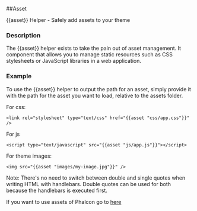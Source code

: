##Asset

{{asset}} Helper - Safely add assets to your theme

### Description

The {{asset}} helper exists to take the pain out of asset management. It component that allows you to manage static resources such as CSS stylesheets or JavaScript libraries in a web application.

### Example

To use the {{asset}} helper to output the path for an asset, simply provide it with the path for the asset you want to load, relative to the assets folder.

For css:

```
<link rel="stylesheet" type="text/css" href="{{asset "css/app.css"}}" />

```

For js

```
<script type="text/javascript" src="{{asset "js/app.js"}}"></script>

```

For theme images:

```
<img src="{{asset "images/my-image.jpg"}}" />
```

Note: There's no need to switch between double and single quotes when writing HTML with handlebars. Double quotes can be used for both because the handlebars is executed first.

If you want to use assets of Phalcon go to [here](https://docs.phalconphp.com/en/latest/reference/assets.html)

